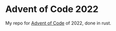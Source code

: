 # Advent of Code 2022

My repo for [Advent of Code](https://adventofcode.com/) of 2022, done in rust.